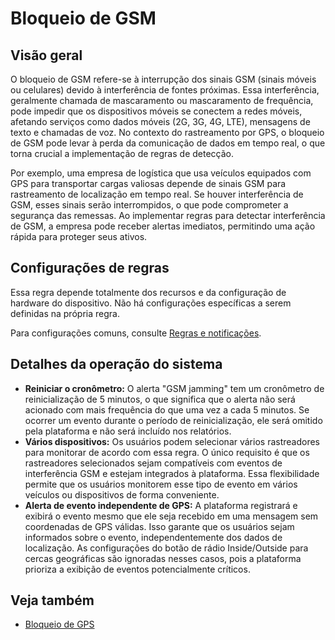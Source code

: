 # Bloqueio de GSM

## Visão geral

O bloqueio de GSM refere-se à interrupção dos sinais GSM (sinais móveis ou celulares) devido à interferência de fontes próximas. Essa interferência, geralmente chamada de mascaramento ou mascaramento de frequência, pode impedir que os dispositivos móveis se conectem a redes móveis, afetando serviços como dados móveis (2G, 3G, 4G, LTE), mensagens de texto e chamadas de voz. No contexto do rastreamento por GPS, o bloqueio de GSM pode levar à perda da comunicação de dados em tempo real, o que torna crucial a implementação de regras de detecção.

Por exemplo, uma empresa de logística que usa veículos equipados com GPS para transportar cargas valiosas depende de sinais GSM para rastreamento de localização em tempo real. Se houver interferência de GSM, esses sinais serão interrompidos, o que pode comprometer a segurança das remessas. Ao implementar regras para detectar interferência de GSM, a empresa pode receber alertas imediatos, permitindo uma ação rápida para proteger seus ativos.

## Configurações de regras

Essa regra depende totalmente dos recursos e da configuração de hardware do dispositivo. Não há configurações específicas a serem definidas na própria regra.

Para configurações comuns, consulte [Regras e notificações](../../regras-e-notificacoes.md).

## Detalhes da operação do sistema

- **Reiniciar o cronômetro:** O alerta "GSM jamming" tem um cronômetro de reinicialização de 5 minutos, o que significa que o alerta não será acionado com mais frequência do que uma vez a cada 5 minutos. Se ocorrer um evento durante o período de reinicialização, ele será omitido pela plataforma e não será incluído nos relatórios.
- **Vários dispositivos:** Os usuários podem selecionar vários rastreadores para monitorar de acordo com essa regra. O único requisito é que os rastreadores selecionados sejam compatíveis com eventos de interferência GSM e estejam integrados à plataforma. Essa flexibilidade permite que os usuários monitorem esse tipo de evento em vários veículos ou dispositivos de forma conveniente.
- **Alerta de evento independente de GPS:** A plataforma registrará e exibirá o evento mesmo que ele seja recebido em uma mensagem sem coordenadas de GPS válidas. Isso garante que os usuários sejam informados sobre o evento, independentemente dos dados de localização. As configurações do botão de rádio Inside/Outside para cercas geográficas são ignoradas nesses casos, pois a plataforma prioriza a exibição de eventos potencialmente críticos.

## Veja também

- [Bloqueio de GPS](../posicionamento-do-dispositivo/bloqueio-de-gps.md)